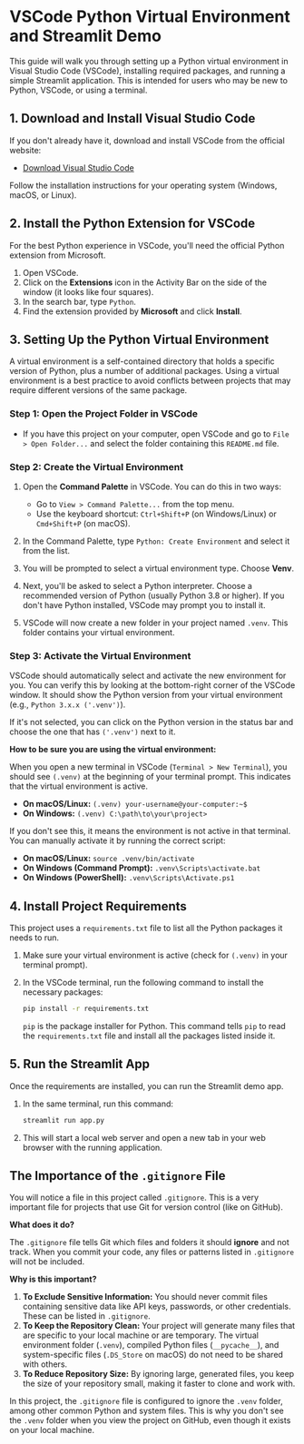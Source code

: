 # VSCode Python Virtual Environment and Streamlit Demo

This guide will walk you through setting up a Python virtual environment in Visual Studio Code (VSCode), installing required packages, and running a simple Streamlit application. This is intended for users who may be new to Python, VSCode, or using a terminal.

## 1. Download and Install Visual Studio Code

If you don't already have it, download and install VSCode from the official website:

*   [Download Visual Studio Code](https://code.visualstudio.com/download)

Follow the installation instructions for your operating system (Windows, macOS, or Linux).

## 2. Install the Python Extension for VSCode

For the best Python experience in VSCode, you'll need the official Python extension from Microsoft.

1.  Open VSCode.
2.  Click on the **Extensions** icon in the Activity Bar on the side of the window (it looks like four squares).
3.  In the search bar, type `Python`.
4.  Find the extension provided by **Microsoft** and click **Install**.


## 3. Setting Up the Python Virtual Environment

A virtual environment is a self-contained directory that holds a specific version of Python, plus a number of additional packages. Using a virtual environment is a best practice to avoid conflicts between projects that may require different versions of the same package.

### Step 1: Open the Project Folder in VSCode

*   If you have this project on your computer, open VSCode and go to `File > Open Folder...` and select the folder containing this `README.md` file.

### Step 2: Create the Virtual Environment

1.  Open the **Command Palette** in VSCode. You can do this in two ways:
    *   Go to `View > Command Palette...` from the top menu.
    *   Use the keyboard shortcut: `Ctrl+Shift+P` (on Windows/Linux) or `Cmd+Shift+P` (on macOS).

2.  In the Command Palette, type `Python: Create Environment` and select it from the list.


3.  You will be prompted to select a virtual environment type. Choose **Venv**.

4.  Next, you'll be asked to select a Python interpreter. Choose a recommended version of Python (usually Python 3.8 or higher). If you don't have Python installed, VSCode may prompt you to install it.

5.  VSCode will now create a new folder in your project named `.venv`. This folder contains your virtual environment.

### Step 3: Activate the Virtual Environment

VSCode should automatically select and activate the new environment for you. You can verify this by looking at the bottom-right corner of the VSCode window. It should show the Python version from your virtual environment (e.g., `Python 3.x.x ('.venv')`).


If it's not selected, you can click on the Python version in the status bar and choose the one that has `('.venv')` next to it.

**How to be sure you are using the virtual environment:**

When you open a new terminal in VSCode (`Terminal > New Terminal`), you should see `(.venv)` at the beginning of your terminal prompt. This indicates that the virtual environment is active.

*   **On macOS/Linux:** `(.venv) your-username@your-computer:~$`
*   **On Windows:** `(.venv) C:\path\to\your\project>`

If you don't see this, it means the environment is not active in that terminal. You can manually activate it by running the correct script:
*   **On macOS/Linux:** `source .venv/bin/activate`
*   **On Windows (Command Prompt):** `.venv\Scripts\activate.bat`
*   **On Windows (PowerShell):** `.venv\Scripts\Activate.ps1`

## 4. Install Project Requirements

This project uses a `requirements.txt` file to list all the Python packages it needs to run.

1.  Make sure your virtual environment is active (check for `(.venv)` in your terminal prompt).
2.  In the VSCode terminal, run the following command to install the necessary packages:

    ```bash
    pip install -r requirements.txt
    ```

    `pip` is the package installer for Python. This command tells `pip` to read the `requirements.txt` file and install all the packages listed inside it.

## 5. Run the Streamlit App

Once the requirements are installed, you can run the Streamlit demo app.

1.  In the same terminal, run this command:

    ```bash
    streamlit run app.py
    ```

2.  This will start a local web server and open a new tab in your web browser with the running application.

## The Importance of the `.gitignore` File

You will notice a file in this project called `.gitignore`. This is a very important file for projects that use Git for version control (like on GitHub).

**What does it do?**

The `.gitignore` file tells Git which files and folders it should **ignore** and not track. When you commit your code, any files or patterns listed in `.gitignore` will not be included.

**Why is this important?**

1.  **To Exclude Sensitive Information:** You should never commit files containing sensitive data like API keys, passwords, or other credentials. These can be listed in `.gitignore`.
2.  **To Keep the Repository Clean:** Your project will generate many files that are specific to your local machine or are temporary. The virtual environment folder (`.venv`), compiled Python files (`__pycache__`), and system-specific files (`.DS_Store` on macOS) do not need to be shared with others.
3.  **To Reduce Repository Size:** By ignoring large, generated files, you keep the size of your repository small, making it faster to clone and work with.

In this project, the `.gitignore` file is configured to ignore the `.venv` folder, among other common Python and system files. This is why you don't see the `.venv` folder when you view the project on GitHub, even though it exists on your local machine.
